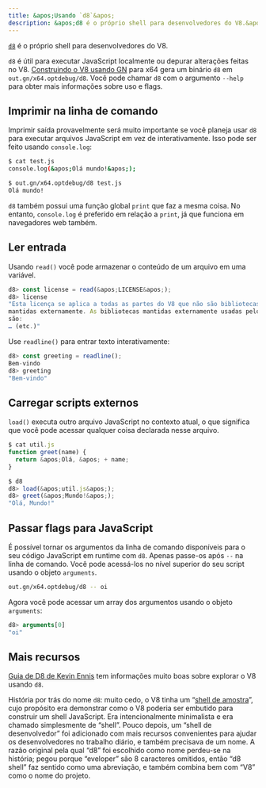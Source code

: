 ```yaml
---
title: &apos;Usando `d8`&apos;
description: &apos;d8 é o próprio shell para desenvolvedores do V8.&apos;
---
```

[`d8`](https://source.chromium.org/chromium/chromium/src/+/main:v8/src/d8/) é o próprio shell para desenvolvedores do V8.

`d8` é útil para executar JavaScript localmente ou depurar alterações feitas no V8. [Construindo o V8 usando GN](/docs/build-gn) para x64 gera um binário `d8` em `out.gn/x64.optdebug/d8`. Você pode chamar `d8` com o argumento `--help` para obter mais informações sobre uso e flags.

## Imprimir na linha de comando

Imprimir saída provavelmente será muito importante se você planeja usar `d8` para executar arquivos JavaScript em vez de interativamente. Isso pode ser feito usando `console.log`:

```bash
$ cat test.js
console.log(&apos;Olá mundo!&apos;);

$ out.gn/x64.optdebug/d8 test.js
Olá mundo!
```

`d8` também possui uma função global `print` que faz a mesma coisa. No entanto, `console.log` é preferido em relação a `print`, já que funciona em navegadores web também.

## Ler entrada

Usando `read()` você pode armazenar o conteúdo de um arquivo em uma variável.

```js
d8> const license = read(&apos;LICENSE&apos;);
d8> license
"Esta licença se aplica a todas as partes do V8 que não são bibliotecas
mantidas externamente. As bibliotecas mantidas externamente usadas pelo V8
são:
… (etc.)"
```

Use `readline()` para entrar texto interativamente:

```js
d8> const greeting = readline();
Bem-vindo
d8> greeting
"Bem-vindo"
```

## Carregar scripts externos

`load()` executa outro arquivo JavaScript no contexto atual, o que significa que você pode acessar qualquer coisa declarada nesse arquivo.

```js
$ cat util.js
function greet(name) {
  return &apos;Olá, &apos; + name;
}

$ d8
d8> load(&apos;util.js&apos;);
d8> greet(&apos;Mundo!&apos;);
"Olá, Mundo!"
```

## Passar flags para JavaScript

É possível tornar os argumentos da linha de comando disponíveis para o seu código JavaScript em runtime com `d8`. Apenas passe-os após `--` na linha de comando. Você pode acessá-los no nível superior do seu script usando o objeto `arguments`.

```bash
out.gn/x64.optdebug/d8 -- oi
```

Agora você pode acessar um array dos argumentos usando o objeto `arguments`:

```js
d8> arguments[0]
"oi"
```

## Mais recursos

[Guia de D8 de Kevin Ennis](https://gist.github.com/kevincennis/0cd2138c78a07412ef21) tem informações muito boas sobre explorar o V8 usando `d8`.

História por trás do nome `d8`: muito cedo, o V8 tinha um “[shell de amostra](https://chromium.googlesource.com/v8/v8/+/master/samples/shell.cc)”, cujo propósito era demonstrar como o V8 poderia ser embutido para construir um shell JavaScript. Era intencionalmente minimalista e era chamado simplesmente de “shell”. Pouco depois, um “shell de desenvolvedor” foi adicionado com mais recursos convenientes para ajudar os desenvolvedores no trabalho diário, e também precisava de um nome. A razão original pela qual “d8” foi escolhido como nome perdeu-se na história; pegou porque “eveloper” são 8 caracteres omitidos, então “d8 shell” faz sentido como uma abreviação, e também combina bem com “V8” como o nome do projeto.
